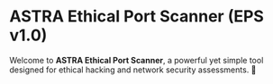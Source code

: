 # ASTRA Ethical Port Scanner (EPS v1.0)
 Welcome to **ASTRA Ethical Port Scanner**, a powerful yet simple tool designed for ethical hacking and network security assessments. 🚀

